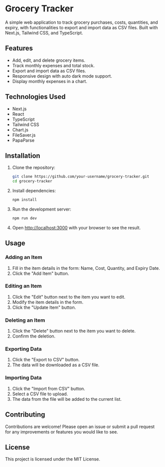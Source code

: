 # Grocery Tracker

A simple web application to track grocery purchases, costs, quantities, and expiry, with functionalities to export and
import data as CSV files. Built with Next.js, Tailwind CSS, and TypeScript.

## Features

- Add, edit, and delete grocery items.
- Track monthly expenses and total stock.
- Export and import data as CSV files.
- Responsive design with auto dark mode support.
- Display monthly expenses in a chart.

## Technologies Used

- Next.js
- React
- TypeScript
- Tailwind CSS
- Chart.js
- FileSaver.js
- PapaParse

## Installation

1. Clone the repository:

   ```bash
   git clone https://github.com/your-username/grocery-tracker.git
   cd grocery-tracker
   ```

2. Install dependencies:

   ```bash
   npm install
   ```

3. Run the development server:

   ```bash
   npm run dev
   ```

4. Open [http://localhost:3000](http://localhost:3000) with your browser to see the result.

## Usage

### Adding an Item

1. Fill in the item details in the form: Name, Cost, Quantity, and Expiry Date.
2. Click the "Add Item" button.

### Editing an Item

1. Click the "Edit" button next to the item you want to edit.
2. Modify the item details in the form.
3. Click the "Update Item" button.

### Deleting an Item

1. Click the "Delete" button next to the item you want to delete.
2. Confirm the deletion.

### Exporting Data

1. Click the "Export to CSV" button.
2. The data will be downloaded as a CSV file.

### Importing Data

1. Click the "Import from CSV" button.
2. Select a CSV file to upload.
3. The data from the file will be added to the current list.

## Contributing

Contributions are welcome! Please open an issue or submit a pull request for any improvements or features you would like
to see.

## License

This project is licensed under the MIT License.
